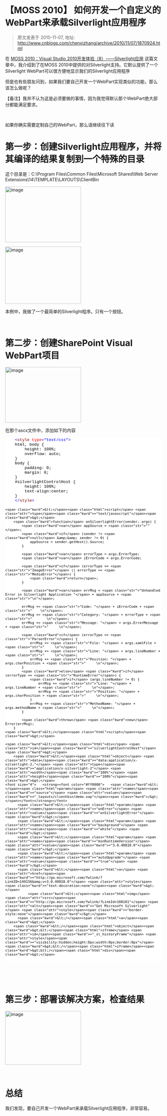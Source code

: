 # 【MOSS 2010】 如何开发一个自定义的WebPart来承载Silverlight应用程序 
> 原文发表于 2010-11-07, 地址: http://www.cnblogs.com/chenxizhang/archive/2010/11/07/1870924.html 


<p>在 <a href="http://www.cnblogs.com/chenxizhang/archive/2010/04/06/1705132.html">MOSS 2010：Visual Studio 2010开发体验（8）——Silverlight应用</a> 这篇文章中，我介绍到了在MOSS 2010中提供的对Silverlight支持。它默认提供了一个Silverlight WebPart可以很方便地显示我们的Silverlight应用程序</p> <p>但是也有些朋友问到，如果我们要自己开发一个WebPart实现类似的功能，那么该怎么做呢？</p> <p>【备注】我并不认为这是必须要做的事情，因为我觉得默认那个WebPart绝大部分都能满足要求。</p> <p>&nbsp;</p> <p>如果你确实需要定制自己的WebPart，那么请继续往下读</p> <h1>第一步：创建Silverlight应用程序，并将其编译的结果复制到一个特殊的目录</h1> <p>这个目录是：C:\Program Files\Common Files\Microsoft Shared\Web Server Extensions\14\TEMPLATE\LAYOUTS\ClientBin</p> <p><a href="http://www.xizhang.com/blogimages/MOSS-2010-WebPartSilverlight_63B3/image.png"><img title="image" border="0" alt="image" src="http://www.xizhang.com/blogimages/MOSS-2010-WebPartSilverlight_63B3/image_thumb.png" width="244" height="179"></a></p> <p><a href="http://www.xizhang.com/blogimages/MOSS-2010-WebPartSilverlight_63B3/image_3.png"><img title="image" border="0" alt="image" src="http://www.xizhang.com/blogimages/MOSS-2010-WebPartSilverlight_63B3/image_thumb_3.png" width="244" height="184"></a></p> <p>本例中，我做了一个最简单的Silverlight程序。只有一个按钮。</p> <p>&nbsp;</p> <h1>第二步：创建SharePoint Visual WebPart项目</h1> <p><a href="http://www.xizhang.com/blogimages/MOSS-2010-WebPartSilverlight_63B3/image_4.png"><img title="image" border="0" alt="image" src="http://www.xizhang.com/blogimages/MOSS-2010-WebPartSilverlight_63B3/image_thumb_4.png" width="244" height="179"></a></p> <p>在那个ascx文件中，添加如下的内容</p><pre class="csharpcode">    <span class="kwrd">&lt;</span><span class="html">style</span> <span class="attr">type</span><span class="kwrd">="text/css"</span><span class="kwrd">&gt;</span>
    html, body {
        height: 100%;
        overflow: auto;
    }
    body {
        padding: 0;
        margin: 0;
    }
    #silverlightControlHost {
        height: 100%;
        text-align:center;
    }
    <span class="kwrd">&lt;/</span><span class="html">style</span><span class="kwrd">&gt;</span>
    
    <span class="kwrd">&lt;</span><span class="html">script</span> <span class="attr">type</span><span class="kwrd">="text/javascript"</span><span class="kwrd">&gt;</span>
        <span class="kwrd">function</span> onSilverlightError(sender, args) {
            <span class="kwrd">var</span> appSource = <span class="str">""</span>;
            <span class="kwrd">if</span> (sender != <span class="kwrd">null</span> &amp;&amp; sender != 0) {
                appSource = sender.getHost().Source;
            }

            <span class="kwrd">var</span> errorType = args.ErrorType;
            <span class="kwrd">var</span> iErrorCode = args.ErrorCode;

            <span class="kwrd">if</span> (errorType == <span class="str">"ImageError"</span> || errorType == <span class="str">"MediaError"</span>) {
                <span class="kwrd">return</span>;
            }

            <span class="kwrd">var</span> errMsg = <span class="str">"Unhandled Error in Silverlight Application "</span> + appSource + <span class="str">"\n"</span>;

            errMsg += <span class="str">"Code: "</span> + iErrorCode + <span class="str">"    \n"</span>;
            errMsg += <span class="str">"Category: "</span> + errorType + <span class="str">"       \n"</span>;
            errMsg += <span class="str">"Message: "</span> + args.ErrorMessage + <span class="str">"     \n"</span>;

            <span class="kwrd">if</span> (errorType == <span class="str">"ParserError"</span>) {
                errMsg += <span class="str">"File: "</span> + args.xamlFile + <span class="str">"     \n"</span>;
                errMsg += <span class="str">"Line: "</span> + args.lineNumber + <span class="str">"     \n"</span>;
                errMsg += <span class="str">"Position: "</span> + args.charPosition + <span class="str">"     \n"</span>;
            }
            <span class="kwrd">else</span> <span class="kwrd">if</span> (errorType == <span class="str">"RuntimeError"</span>) {
                <span class="kwrd">if</span> (args.lineNumber != 0) {
                    errMsg += <span class="str">"Line: "</span> + args.lineNumber + <span class="str">"     \n"</span>;
                    errMsg += <span class="str">"Position: "</span> + args.charPosition + <span class="str">"     \n"</span>;
                }
                errMsg += <span class="str">"MethodName: "</span> + args.methodName + <span class="str">"     \n"</span>;
            }

            <span class="kwrd">throw</span> <span class="kwrd">new</span> Error(errMsg);
        }
    <span class="kwrd">&lt;/</span><span class="html">script</span><span class="kwrd">&gt;</span>

    <span class="kwrd">&lt;</span><span class="html">div</span> <span class="attr">id</span><span class="kwrd">="silverlightControlHost"</span><span class="kwrd">&gt;</span>
        <span class="kwrd">&lt;</span><span class="html">object</span> <span class="attr">data</span><span class="kwrd">="data:application/x-silverlight-2,"</span> <span class="attr">type</span><span class="kwrd">="application/x-silverlight-2"</span> <span class="attr">width</span><span class="kwrd">="100%"</span> <span class="attr">height</span><span class="kwrd">="100%"</span><span class="kwrd">&gt;</span>
    <font size="4">   <strong><font color="#ff0000">   <span class="kwrd">&lt;</span><span class="html">param</span> <span class="attr">name</span><span class="kwrd">="source"</span> <span class="attr">value</span><span class="kwrd">="_layouts/clientbin/demo.xap"</span><span class="kwrd">/&gt;</span></font></strong></font>
          <span class="kwrd">&lt;</span><span class="html">param</span> <span class="attr">name</span><span class="kwrd">="onError"</span> <span class="attr">value</span><span class="kwrd">="onSilverlightError"</span> <span class="kwrd">/&gt;</span>
          <span class="kwrd">&lt;</span><span class="html">param</span> <span class="attr">name</span><span class="kwrd">="background"</span> <span class="attr">value</span><span class="kwrd">="white"</span> <span class="kwrd">/&gt;</span>
          <span class="kwrd">&lt;</span><span class="html">param</span> <span class="attr">name</span><span class="kwrd">="minRuntimeVersion"</span> <span class="attr">value</span><span class="kwrd">="3.0.40818.0"</span> <span class="kwrd">/&gt;</span>
          <span class="kwrd">&lt;</span><span class="html">param</span> <span class="attr">name</span><span class="kwrd">="autoUpgrade"</span> <span class="attr">value</span><span class="kwrd">="true"</span> <span class="kwrd">/&gt;</span>
          <span class="kwrd">&lt;</span><span class="html">a</span> <span class="attr">href</span><span class="kwrd">="http://go.microsoft.com/fwlink/?LinkID=149156&amp;v=3.0.40818.0"</span> <span class="attr">style</span><span class="kwrd">="text-decoration:none"</span><span class="kwrd">&gt;</span>
               <span class="kwrd">&lt;</span><span class="html">img</span> <span class="attr">src</span><span class="kwrd">="http://go.microsoft.com/fwlink/?LinkId=108181"</span> <span class="attr">alt</span><span class="kwrd">="Get Microsoft Silverlight"</span> <span class="attr">style</span><span class="kwrd">="border-style:none"</span><span class="kwrd">/&gt;</span>
          <span class="kwrd">&lt;/</span><span class="html">a</span><span class="kwrd">&gt;</span>
        <span class="kwrd">&lt;/</span><span class="html">object</span><span class="kwrd">&gt;&lt;</span><span class="html">iframe</span> <span class="attr">id</span><span class="kwrd">="_sl_historyFrame"</span> <span class="attr">style</span><span class="kwrd">="visibility:hidden;height:0px;width:0px;border:0px"</span><span class="kwrd">&gt;&lt;/</span><span class="html">iframe</span><span class="kwrd">&gt;&lt;/</span><span class="html">div</span><span class="kwrd">&gt;</span>
</pre>
<style type="text/css">.csharpcode, .csharpcode pre
{
	font-size: small;
	color: black;
	font-family: consolas, "Courier New", courier, monospace;
	background-color: #ffffff;
	/*white-space: pre;*/
}
.csharpcode pre { margin: 0em; }
.csharpcode .rem { color: #008000; }
.csharpcode .kwrd { color: #0000ff; }
.csharpcode .str { color: #006080; }
.csharpcode .op { color: #0000c0; }
.csharpcode .preproc { color: #cc6633; }
.csharpcode .asp { background-color: #ffff00; }
.csharpcode .html { color: #800000; }
.csharpcode .attr { color: #ff0000; }
.csharpcode .alt 
{
	background-color: #f4f4f4;
	width: 100%;
	margin: 0em;
}
.csharpcode .lnum { color: #606060; }
</style>

<p>&nbsp;</p>
<p>&nbsp;</p>
<h1>第三步：部署该解决方案，检查结果</h1>
<p><a href="http://www.xizhang.com/blogimages/MOSS-2010-WebPartSilverlight_63B3/image_5.png"><img title="image" border="0" alt="image" src="http://www.xizhang.com/blogimages/MOSS-2010-WebPartSilverlight_63B3/image_thumb_5.png" width="244" height="173"></a></p>
<p>&nbsp;</p>
<h1>总结</h1>
<p>我们发现，要自己开发一个WebPart来承载Silverlight应用程序，非常容易。</p>